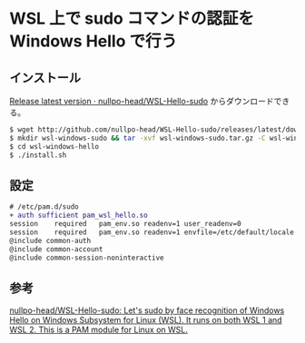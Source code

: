 # WSL 上で sudo コマンドの認証を Windows Hello で行う

## インストール

[Release latest version · nullpo-head/WSL-Hello-sudo](https://github.com/nullpo-head/WSL-Hello-sudo/releases/latest) からダウンロードできる。

```bash
$ wget http://github.com/nullpo-head/WSL-Hello-sudo/releases/latest/download/release.tar.gz -O wsl-windows-sudo
$ mkdir wsl-windows-sudo && tar -xvf wsl-windows-sudo.tar.gz -C wsl-windows-sudo --strip-components 1
$ cd wsl-windows-hello
$ ./install.sh
```

## 設定

```diff
# /etc/pam.d/sudo
+ auth sufficient pam_wsl_hello.so
session    required   pam_env.so readenv=1 user_readenv=0
session    required   pam_env.so readenv=1 envfile=/etc/default/locale user_readenv=0
@include common-auth
@include common-account
@include common-session-noninteractive
```



## 参考

[nullpo-head/WSL-Hello-sudo: Let's sudo by face recognition of Windows Hello on Windows Subsystem for Linux (WSL). It runs on both WSL 1 and WSL 2. This is a PAM module for Linux on WSL.](https://github.com/nullpo-head/WSL-Hello-sudo)